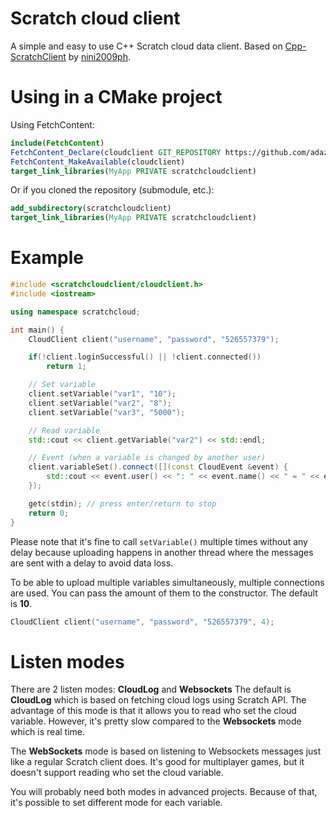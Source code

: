 # Scratch cloud client

A simple and easy to use C++ Scratch cloud data client.
Based on [Cpp-ScratchClient](https://github.com/nini2009ph/Cpp-ScratchClient) by [nini2009ph](https://github.com/nini2009ph).

# Using in a CMake project
Using FetchContent:
```cmake
include(FetchContent)
FetchContent_Declare(cloudclient GIT_REPOSITORY https://github.com/adazem009/scratchcloudclient.git GIT_TAG d90d623632e690954ba893a4af2b86b69656d044)
FetchContent_MakeAvailable(cloudclient)
target_link_libraries(MyApp PRIVATE scratchcloudclient)
```

Or if you cloned the repository (submodule, etc.):
```cmake
add_subdirectory(scratchcloudclient)
target_link_libraries(MyApp PRIVATE scratchcloudclient)
```

# Example
```cpp
#include <scratchcloudclient/cloudclient.h>
#include <iostream>

using namespace scratchcloud;

int main() {
    CloudClient client("username", "password", "526557379");

    if(!client.loginSuccessful() || !client.connected())
        return 1;

    // Set variable
    client.setVariable("var1", "10");
    client.setVariable("var2", "8");
    client.setVariable("var3", "5000");

    // Read variable
    std::cout << client.getVariable("var2") << std::endl;

    // Event (when a variable is changed by another user)
    client.variableSet().connect([](const CloudEvent &event) {
        std::cout << event.user() << ": " << event.name() << " = " << event.value() << std::endl;
    });

    getc(stdin); // press enter/return to stop
    return 0;
}
```
Please note that it's fine to call `setVariable()` multiple times without any delay because uploading happens in another thread
where the messages are sent with a delay to avoid data loss.

To be able to upload multiple variables simultaneously, multiple connections are used.
You can pass the amount of them to the constructor. The default is **10**.
```cpp
CloudClient client("username", "password", "526557379", 4);
```

# Listen modes
There are 2 listen modes: **CloudLog** and **Websockets**
The default is **CloudLog** which is based on fetching cloud logs using Scratch API.
The advantage of this mode is that it allows you to read who set the cloud variable.
However, it's pretty slow compared to the **Websockets** mode which is real time.

The **WebSockets** mode is based on listening to Websockets messages just like
a regular Scratch client does. It's good for multiplayer games, but it doesn't
support reading who set the cloud variable.

You will probably need both modes in advanced projects. Because of that, it's possible
to set different mode for each variable.

